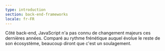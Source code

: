 ```yaml
---
type: introduction
section: back-end-frameworks
locale: fr-FR
---
```

Côté back-end, JavaScript n'a pas connu de changement majeurs ces dernières années.
Comparé au rythme frénétique auquel évolue le reste de son écosystème,
beaucoup diront que c'est un soulagement.